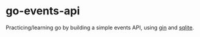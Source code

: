 # go-events-api

Practicing/learning go by building a simple events API, using [gin](https://gin-gonic.com/) and [sqlite](https://github.com/mattn/go-sqlite3).
